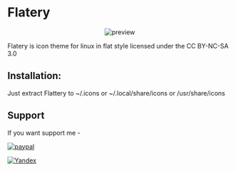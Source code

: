 # Flatery
<p align="center">
  <img src="https://raw.githubusercontent.com/cbrnix/Newaita/master/cover.png" alt="preview"/>
</p>
Flatery is icon theme for linux in flat style licensed under the CC BY-NC-SA 3.0 

## Installation:
Just extract Flattery to ~/.icons or ~/.local/share/icons or /usr/share/icons

 
## Support
If you want support me - 

[![paypal](https://www.paypalobjects.com/en_US/i/btn/btn_donateCC_LG.gif)](https://www.paypal.com/cgi-bin/webscr?cmd=_s-xclick&hosted_button_id=5BXKLL6AVFQ2W)

[![Yandex](http://www.picshare.ru/uploads/191004/Twe65bsSi3.jpg)](https://money.yandex.ru/to/41001796418567)


